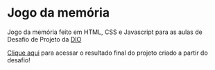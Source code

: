 # Jogo da memória

Jogo da memória feito em HTML, CSS e Javascript para as aulas de Desafio de Projeto da [DIO](https://www.dio.me/)

[Clique aqui](https://luan-sh.github.io/jogo-da-memoria/) para acessar o resultado final do projeto criado a partir do desafio!
